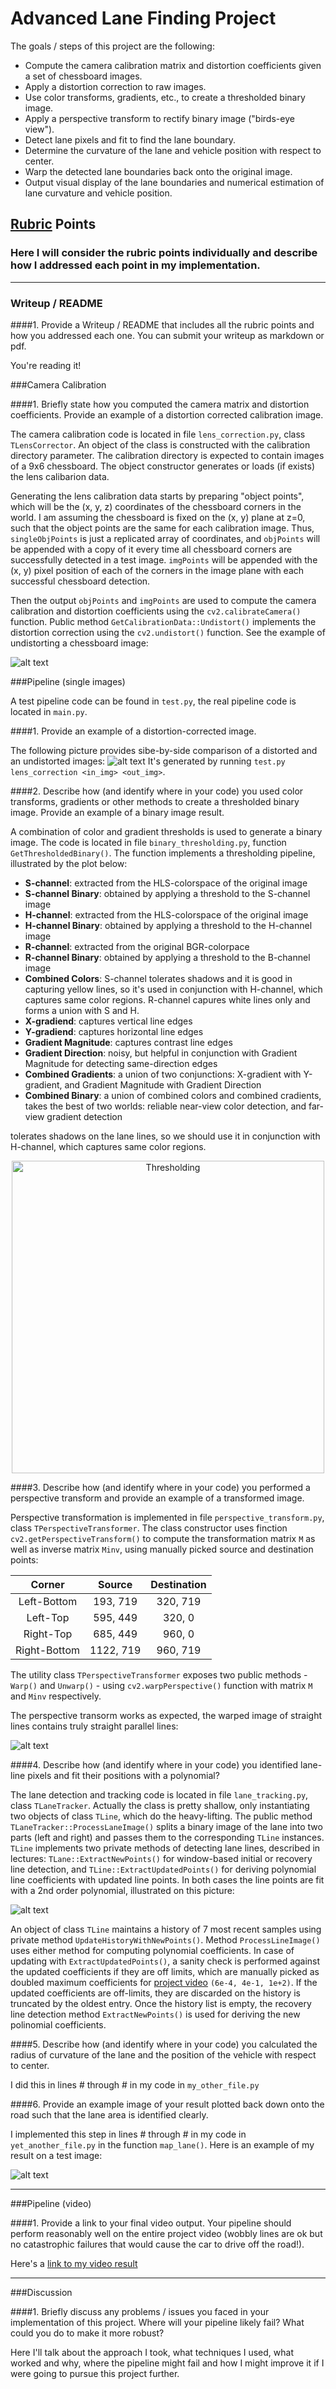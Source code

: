 # Advanced Lane Finding Project

The goals / steps of this project are the following:

* Compute the camera calibration matrix and distortion coefficients given a set of chessboard images.
* Apply a distortion correction to raw images.
* Use color transforms, gradients, etc., to create a thresholded binary image.
* Apply a perspective transform to rectify binary image ("birds-eye view").
* Detect lane pixels and fit to find the lane boundary.
* Determine the curvature of the lane and vehicle position with respect to center.
* Warp the detected lane boundaries back onto the original image.
* Output visual display of the lane boundaries and numerical estimation of lane curvature and vehicle position.

[//]: # (Image References)

[image1]: ./examples/undistorted_calibration1.png "Undistorted Chessboard"
[image2]: ./examples/undistorted_test4.png "Undistorted Road Image"
[image3]: ./examples/thresholded_test5.png "Thresholding"
[image4]: ./examples/warped_straight_lines1.png "Perspective Transform"
[image5]: ./examples/color_fit_lines.jpg "Fit Visual"
[image6]: ./examples/lane_detected_test5.png "Lane Detection and Overlay"
[video1]: ./project_video.mp4 "Video"

## [Rubric](https://review.udacity.com/#!/rubrics/571/view) Points
### Here I will consider the rubric points individually and describe how I addressed each point in my implementation.

---
### Writeup / README

####1. Provide a Writeup / README that includes all the rubric points and how you addressed each one.  You can submit your writeup as markdown or pdf.  

You're reading it!


###Camera Calibration

####1. Briefly state how you computed the camera matrix and distortion coefficients. Provide an example of a distortion corrected calibration image.

The camera calibration code is located in file `lens_correction.py`, class `TLensCorrector`. An object of the class is constructed with the calibration directory parameter. The calibration directory is expected to contain images of a 9x6 chessboard. The object constructor generates or loads (if exists) the lens calibarion data.

Generating the lens calibration data starts by preparing "object points", which will be the (x, y, z) coordinates of the chessboard corners in the world. I am assuming the chessboard is fixed on the (x, y) plane at z=0, such that the object points are the same for each calibration image. Thus, `singleObjPoints` is just a replicated array of coordinates, and `objPoints` will be appended with a copy of it every time all chessboard corners are successfully detected in a test image.  `imgPoints` will be appended with the (x, y) pixel position of each of the corners in the image plane with each successful chessboard detection.

Then the output `objPoints` and `imgPoints` are used to compute the camera calibration and distortion coefficients using the `cv2.calibrateCamera()` function. Public method `GetCalibrationData::Undistort()` implements the distortion correction using the `cv2.undistort()` function. See the example of undistorting a chessboard image: 

![alt text][image1]

###Pipeline (single images)

A test pipeline code can be found in `test.py`, the real pipeline code is located in `main.py`.

####1. Provide an example of a distortion-corrected image.

The following picture provides sibe-by-side comparison of a distorted and an undistorted images:
![alt text][image2]
It's generated by running `test.py lens_correction <in_img> <out_img>`.


####2. Describe how (and identify where in your code) you used color transforms, gradients or other methods to create a thresholded binary image.  Provide an example of a binary image result.

A combination of color and gradient thresholds is used to generate a binary image. The code is located in file `binary_thresholding.py`, function `GetThresholdedBinary()`. The function implements a thresholding pipeline, illustrated by the plot below:
* **S-channel**: extracted from the HLS-colorspace of the original image
* **S-channel Binary**: obtained by applying a threshold to the S-channel image
* **H-channel**: extracted from the HLS-colorspace of the original image
* **H-channel Binary**: obtained by applying a threshold to the H-channel image
* **R-channel**: extracted from the original BGR-colorpace
* **R-channel Binary**: obtained by applying a threshold to the B-channel image
* **Combined Colors**: S-channel tolerates shadows and it is good in capturing yellow lines, so it's used in conjunction with H-channel, which captures same color regions. R-channel capures white lines only and forms a union with S and H.
* **X-gradiend**: captures vertical line edges
* **Y-gradiend**: captures horizontal line edges
* **Gradient Magnitude**: captures contrast line edges
* **Gradient Direction**: noisy, but helpful in conjunction with Gradient Magnitude for detecting same-direction edges
* **Combined Gradients**: a union of two conjunctions: X-gradient with Y-gradient, and Gradient Magnitude with Gradient Direction
* **Combined Binary**: a union of combined colors and combined cradients, takes the best of two worlds: reliable near-view color detection, and far-view gradient detection

tolerates shadows on the lane lines, so we should use it in conjunction with H-channel, which captures same color regions. 

<p align="center">
    <img src="./examples/thresholded_test5.png" alt="Thresholding" width="500"/>
</p>

####3. Describe how (and identify where in your code) you performed a perspective transform and provide an example of a transformed image.

Perspective transformation is implemented in file `perspective_transform.py`, class `TPerspectiveTransformer`. The class constructor uses finction `cv2.getPerspectiveTransform()` to compute the transformation matrix `M` as well as inverse matrix `Minv`, using manually picked source and destination points:

| Corner       | Source        | Destination | 
|:------------:|:-------------:|:-----------:| 
| Left-Bottom  | 193, 719      | 320, 719    | 
| Left-Top     | 595, 449      | 320, 0      |
| Right-Top    | 685, 449      | 960, 0      |
| Right-Bottom | 1122, 719     | 960, 719    |

The utility class `TPerspectiveTransformer` exposes two public methods - `Warp()` and `Unwarp()` - using `cv2.warpPerspective()` function with matrix `M` and `Minv` respectively.

The perspective transorm works as expected, the warped image of straight lines contains truly straight parallel lines:

![alt text][image4]

####4. Describe how (and identify where in your code) you identified lane-line pixels and fit their positions with a polynomial?

The lane detection and tracking code is located in file `lane_tracking.py`, class `TLaneTracker`. Actually the class is pretty shallow, only instantiating two objects of class `TLine`, which do the heavy-lifting. The public method `TLaneTracker::ProcessLaneImage()` splits a binary image of the lane into two parts (left and right) and passes them to the corresponding `TLine` instances. `TLine` implements two private methods of detecting lane lines, described in lectures: `TLane::ExtractNewPoints()` for window-based initial or recovery line detection, and `TLine::ExtractUpdatedPoints()` for deriving polynomial line coefficients with updated line points. In both cases the line points are fit with a 2nd order polynomial, illustrated on this picture:

![alt text][image5]

An object of class `TLine` maintains a history of 7 most recent samples using private method `UpdateHistoryWithNewPoints()`. Method `ProcessLineImage()` uses either method for computing polynomial coefficients. In case of updating with `ExtractUpdatedPoints()`, a sanity check is performed against the updated coefficients if they are off limits, which are manually picked as doubled maximum coefficients for [project video](./project_video.mp4) `(6e-4, 4e-1, 1e+2)`. If the updated coefficients are off-limits, they are discarded on the history is truncated by the oldest entry. Once the history list is empty, the recovery line detection method `ExtractNewPoints()` is used for deriving the new polinomial coefficients.

####5. Describe how (and identify where in your code) you calculated the radius of curvature of the lane and the position of the vehicle with respect to center.

I did this in lines # through # in my code in `my_other_file.py`

####6. Provide an example image of your result plotted back down onto the road such that the lane area is identified clearly.

I implemented this step in lines # through # in my code in `yet_another_file.py` in the function `map_lane()`.  Here is an example of my result on a test image:

![alt text][image6]

---

###Pipeline (video)

####1. Provide a link to your final video output.  Your pipeline should perform reasonably well on the entire project video (wobbly lines are ok but no catastrophic failures that would cause the car to drive off the road!).

Here's a [link to my video result](./project_video.mp4)

---

###Discussion

####1. Briefly discuss any problems / issues you faced in your implementation of this project.  Where will your pipeline likely fail?  What could you do to make it more robust?

Here I'll talk about the approach I took, what techniques I used, what worked and why, where the pipeline might fail and how I might improve it if I were going to pursue this project further.  

